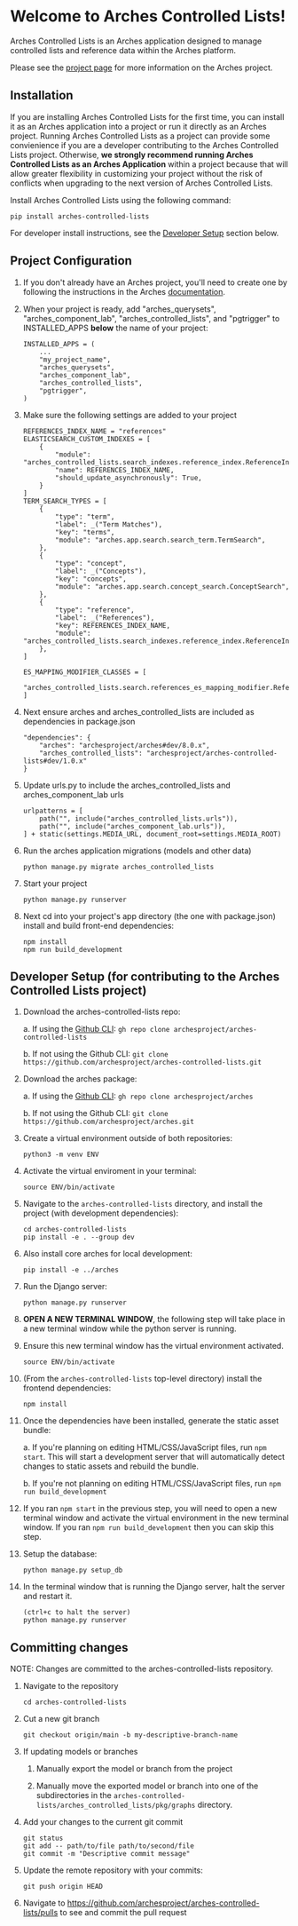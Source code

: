 # Welcome to Arches Controlled Lists!

Arches Controlled Lists is an Arches application designed to manage controlled lists and reference data within the Arches platform.

Please see the [project page](http://archesproject.org/) for more information on the Arches project.


## Installation

If you are installing Arches Controlled Lists for the first time, you can install it as an Arches application into a project or run it directly as an Arches project. Running Arches Controlled Lists as a project can provide some convienience if you are a developer contributing to the Arches Controlled Lists project. Otherwise, **we strongly recommend running Arches Controlled Lists as an Arches Application** within a project because that will allow greater flexibility in customizing your project without the risk of conflicts when upgrading to the next version of Arches Controlled Lists.  

Install Arches Controlled Lists using the following command:
```
pip install arches-controlled-lists
```

For developer install instructions, see the [Developer Setup](#developer-setup-for-contributing-to-the-arches-controlled-lists-project) section below.


## Project Configuration

1. If you don't already have an Arches project, you'll need to create one by following the instructions in the Arches [documentation](http://archesproject.org/documentation/).

2. When your project is ready, add "arches_querysets", "arches_component_lab", "arches_controlled_lists", and "pgtrigger" to INSTALLED_APPS **below** the name of your project:
    ```
    INSTALLED_APPS = (
        ...
        "my_project_name",
        "arches_querysets",
        "arches_component_lab",
        "arches_controlled_lists",
        "pgtrigger",
    )
    ```

3. Make sure the following settings are added to your project
    ```
    REFERENCES_INDEX_NAME = "references"
    ELASTICSEARCH_CUSTOM_INDEXES = [
        {
            "module": "arches_controlled_lists.search_indexes.reference_index.ReferenceIndex",
            "name": REFERENCES_INDEX_NAME,
            "should_update_asynchronously": True,
        }
    ]
    TERM_SEARCH_TYPES = [
        {
            "type": "term",
            "label": _("Term Matches"),
            "key": "terms",
            "module": "arches.app.search.search_term.TermSearch",
        },
        {
            "type": "concept",
            "label": _("Concepts"),
            "key": "concepts",
            "module": "arches.app.search.concept_search.ConceptSearch",
        },
        {
            "type": "reference",
            "label": _("References"),
            "key": REFERENCES_INDEX_NAME,
            "module": "arches_controlled_lists.search_indexes.reference_index.ReferenceIndex",
        },
    ]

    ES_MAPPING_MODIFIER_CLASSES = [
        "arches_controlled_lists.search.references_es_mapping_modifier.ReferencesEsMappingModifier"
    ]
    ```

4. Next ensure arches and arches_controlled_lists are included as dependencies in package.json
    ```
    "dependencies": {
        "arches": "archesproject/arches#dev/8.0.x",
        "arches_controlled_lists": "archesproject/arches-controlled-lists#dev/1.0.x"
    }
    ```

5. Update urls.py to include the arches_controlled_lists and arches_component_lab urls
    ```
    urlpatterns = [
        path("", include("arches_controlled_lists.urls")),
        path("", include("arches_component_lab.urls")),
    ] + static(settings.MEDIA_URL, document_root=settings.MEDIA_ROOT)
    ```

6. Run the arches application migrations (models and other data)
    ```
    python manage.py migrate arches_controlled_lists
    ```

7. Start your project
    ```
    python manage.py runserver
    ```

8. Next cd into your project's app directory (the one with package.json) install and build front-end dependencies:
    ```
    npm install
    npm run build_development
    ```

## Developer Setup (for contributing to the Arches Controlled Lists project)

1. Download the arches-controlled-lists repo:

    a.  If using the [Github CLI](https://cli.github.com/): `gh repo clone archesproject/arches-controlled-lists`
    
    b.  If not using the Github CLI: `git clone https://github.com/archesproject/arches-controlled-lists.git`

2. Download the arches package:

    a.  If using the [Github CLI](https://cli.github.com/): `gh repo clone archesproject/arches`

    b.  If not using the Github CLI: `git clone https://github.com/archesproject/arches.git`

3. Create a virtual environment outside of both repositories: 
    ```
    python3 -m venv ENV
    ```

4. Activate the virtual enviroment in your terminal:
    ```
    source ENV/bin/activate
    ```

5. Navigate to the `arches-controlled-lists` directory, and install the project (with development dependencies):
    ```
    cd arches-controlled-lists
    pip install -e . --group dev
    ```

6. Also install core arches for local development:
    ```
    pip install -e ../arches
    ```


7. Run the Django server:
    ```
    python manage.py runserver
    ```

8. **OPEN A NEW TERMINAL WINDOW**, the following step will take place in a new terminal window while the python server is running.

9. Ensure this new terminal window has the virtual environment activated.
    ```
    source ENV/bin/activate
    ```

10. (From the `arches-controlled-lists` top-level directory) install the frontend dependencies:
    ```
    npm install
    ```

11. Once the dependencies have been installed, generate the static asset bundle:

    a. If you're planning on editing HTML/CSS/JavaScript files, run `npm start`. This will start a development server that will automatically detect changes to static assets and rebuild the bundle.

    b. If you're not planning on editing HTML/CSS/JavaScript files, run `npm run build_development`

12. If you ran `npm start` in the previous step, you will need to open a new terminal window and activate the virtual environment in the new terminal window. If you ran `npm run build_development` then you can skip this step.

13. Setup the database:
    ```
    python manage.py setup_db
    ```

14. In the terminal window that is running the Django server, halt the server and restart it.
    ```
    (ctrl+c to halt the server)
    python manage.py runserver
    ```

## Committing changes

NOTE: Changes are committed to the arches-controlled-lists repository. 

1. Navigate to the repository
    ```
    cd arches-controlled-lists
    ```

2. Cut a new git branch
    ```
    git checkout origin/main -b my-descriptive-branch-name
    ```

3. If updating models or branches

    1. Manually export the model or branch from the project

    2. Manually move the exported model or branch into one of the subdirectories in the `arches-controlled-lists/arches_controlled_lists/pkg/graphs` directory.

4. Add your changes to the current git commit
    ```
    git status
    git add -- path/to/file path/to/second/file
    git commit -m "Descriptive commit message"
    ```

5. Update the remote repository with your commits:
    ```
    git push origin HEAD
    ```

6. Navigate to https://github.com/archesproject/arches-controlled-lists/pulls to see and commit the pull request
